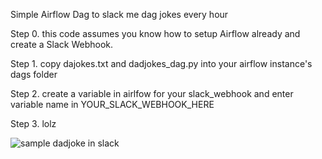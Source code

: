 Simple Airflow Dag to slack me dag jokes every hour

Step 0. this code assumes you know how to setup Airflow already and create a Slack Webhook. 

Step 1. copy dajokes.txt and dadjokes_dag.py into your airflow instance's dags folder

Step 2. create a variable in airlfow for your slack_webhook and enter variable name in YOUR_SLACK_WEBHOOK_HERE

Step 3. lolz

![sample dadjoke in slack](https://github.com/user-attachments/assets/0627f3cb-c696-4030-8f7f-53be218b590f)
